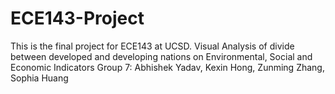 # ECE143-Project
This is the final project for ECE143 at UCSD. 
Visual Analysis of divide between developed and developing nations on Environmental, Social and Economic Indicators
Group 7: Abhishek Yadav, Kexin Hong, Zunming Zhang, Sophia Huang
